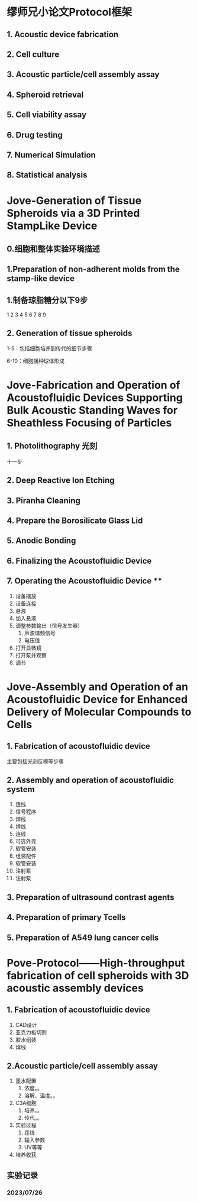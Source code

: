 # 缪师兄小论文Protocol框架

## 1. Acoustic device fabrication

## 2. Cell culture

## 3. Acoustic particle/cell assembly assay

## 4. Spheroid retrieval

## 5. Cell viability assay

## 6. Drug testing

## 7. Numerical Simulation

## 8. Statistical analysis

# Jove-Generation of Tissue Spheroids via a 3D Printed StampLike Device

## 0.细胞和整体实验环境描述

## 1.Preparation of non-adherent molds from the stamp-like device

## 1.制备琼脂糖分以下9步
1
2
3
4
5
6
7
8
9

## 2. Generation of tissue spheroids
1-5：包括细胞培养到传代的细节步骤

6-10：细胞播种球体形成

# Jove-Fabrication and Operation of Acoustofluidic Devices Supporting Bulk Acoustic Standing Waves for Sheathless Focusing of Particles

## 1. Photolithography 光刻
十一步

## 2. Deep Reactive Ion Etching

## 3. Piranha Cleaning

## 4. Prepare the Borosilicate Glass Lid

## 5. Anodic Bonding

## 6. Finalizing the Acoustofluidic Device

## 7. Operating the Acoustofluidic Device **
1. 设备摆放
2. 设备连接
3. 悬液
4. 加入悬液
5. 调整参数输出（信号发生器）
   1. 声波谐频信号
   2. 电压值
6. 打开显微镜
7. 打开泵并观察
8. 调节

# Jove-Assembly and Operation of an Acoustofluidic Device for Enhanced Delivery of Molecular Compounds to Cells

## 1. Fabrication of acoustofluidic device
主要包括光刻反模等步骤
## 2. Assembly and operation of acoustofluidic system
1. 连线
2. 信号程序
3. 焊线
4. 焊线
5. 连线
6. 可选外壳
7. 软管安装
8. 组装配件
9. 软管安装
10. 注射泵
11. 注射泵
## 3. Preparation of ultrasound contrast agents

## 4. Preparation of primary Tcells

## 5. Preparation of A549 lung cancer cells


# Pove-Protocol——High-throughput fabrication of cell spheroids with 3D acoustic assembly devices

## 1. Fabrication of acoustofluidic device
1. CAD设计
2. 亚克力板切割
3. 胶水组装
4. 焊线

## 2.Acoustic particle/cell assembly assay
1. 墨水配置
   1. 浓度。。
   2. 溶解、温度。。
2. C3A细胞
   1. 培养。。
   2. 传代。。
3. 实验过程
   1. 连线
   2. 输入参数
   3. UV等等
4. 培养收获


## 实验记录

### 2023/07/26


